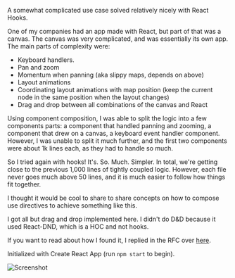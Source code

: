 A somewhat complicated use case solved relatively nicely with React Hooks.

One of my companies had an app made with React, but part of that was a canvas. The canvas was very complicated, and was essentially its own app. The main parts of complexity were:

- Keyboard handlers.
- Pan and zoom
- Momentum when panning (aka slippy maps, depends on above)
- Layout animations
- Coordinating layout animations with map position (keep the current node in the same position when the layout changes)
- Drag and drop between all combinations of the canvas and React

Using component composition, I was able to split the logic into a few components parts: a component that handled panning and zooming, a component that drew on a canvas, a keyboard event handler component. However, I was unable to split it much further, and the first two components were about 1k lines each, as they had to handle so much.

So I tried again with hooks! It's. So. Much. Simpler. In total, we're getting close to the previous 1,000 lines of tightly coupled logic. However, each file never goes much above 50 lines, and it is much easier to follow how things fit together.

I thought it would be cool to share to share concepts on how to compose use directives to achieve something like this.

I got all but drag and drop implemented here. I didn't do D&D because it used React-DND, which is a HOC and not hooks.

If you want to read about how I found it, I replied in the RFC over [here](https://github.com/reactjs/rfcs/pull/68#issuecomment-433640113).

Initialized with Create React App (run `npm start` to begin).

![Screenshot](https://github.com/jacobp100/hooks-test/blob/master/example.png?raw=true)
